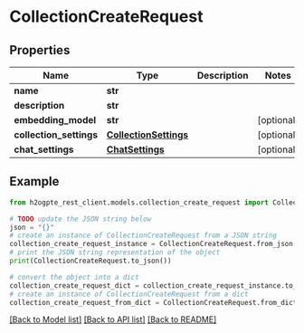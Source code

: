 # CollectionCreateRequest


## Properties

Name | Type | Description | Notes
------------ | ------------- | ------------- | -------------
**name** | **str** |  | 
**description** | **str** |  | 
**embedding_model** | **str** |  | [optional] 
**collection_settings** | [**CollectionSettings**](CollectionSettings.md) |  | [optional] 
**chat_settings** | [**ChatSettings**](ChatSettings.md) |  | [optional] 

## Example

```python
from h2ogpte_rest_client.models.collection_create_request import CollectionCreateRequest

# TODO update the JSON string below
json = "{}"
# create an instance of CollectionCreateRequest from a JSON string
collection_create_request_instance = CollectionCreateRequest.from_json(json)
# print the JSON string representation of the object
print(CollectionCreateRequest.to_json())

# convert the object into a dict
collection_create_request_dict = collection_create_request_instance.to_dict()
# create an instance of CollectionCreateRequest from a dict
collection_create_request_from_dict = CollectionCreateRequest.from_dict(collection_create_request_dict)
```
[[Back to Model list]](../README.md#documentation-for-models) [[Back to API list]](../README.md#documentation-for-api-endpoints) [[Back to README]](../README.md)


